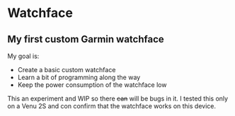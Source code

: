 # Watchface

## My first custom Garmin watchface

My goal is:

* Create a basic custom watchface
* Learn a bit of programming along the way
* Keep the power consumption of the watchface low

This an experiment and WIP so there ~~can~~ will be bugs in it.
I tested this only on a Venu 2S and con confirm that the watchface works on this device.
